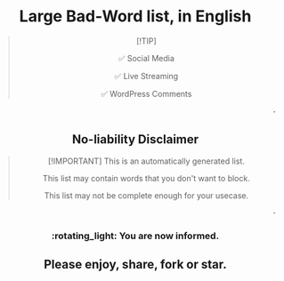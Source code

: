 <h1 align="center">Large Bad-Word list, in English</h1>

> <p align="center">[!TIP]</p>
>  
> <p align="center">✅ Social Media</p>
> 
> <p align="center">✅ Live Streaming</p>
> 
> <p align="center">✅ WordPress Comments</p>
<p align="right">⋅</p>
<h2 align="center">No-liability Disclaimer</h2>

> <p align="center">[!IMPORTANT]
> This is an automatically generated list.</p>
>
> <p align="center">This list may contain words that you don't want to block.</p>
> 
> <p align="center">This list may not be complete enough for your usecase.</p>

<p align="right">⋅</p>

<h3 align="center">:rotating_light: You are now informed.</h3>

<h2 align="center">Please enjoy, share, fork or star.</h2>

